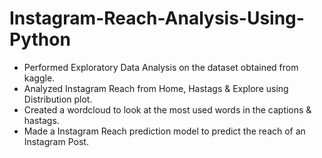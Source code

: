 # Instagram-Reach-Analysis-Using-Python
* Performed Exploratory Data Analysis on the dataset obtained from kaggle.
* Analyzed Instagram Reach from Home, Hastags & Explore using Distribution plot.
* Created a wordcloud to look at the most used words in the captions & hastags.
* Made a Instagram Reach prediction model to predict the reach of an Instagram Post.
